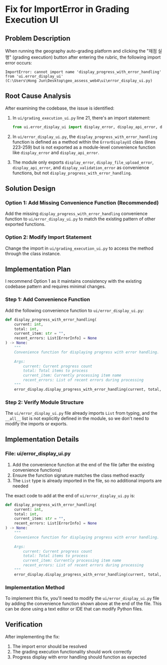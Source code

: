 # Fix for ImportError in Grading Execution UI

## Problem Description

When running the geography auto-grading platform and clicking the "채점 실행" (grading execution) button after entering the rubric, the following import error occurs:

```
ImportError: cannot import name 'display_progress_with_error_handling' from 'ui.error_display_ui' 
(C:\Users\Hong Jun\Desktop\geo_assess_web4\ui\error_display_ui.py)
```

## Root Cause Analysis

After examining the codebase, the issue is identified:

1. In `ui/grading_execution_ui.py` line 21, there's an import statement:
   ```python
   from ui.error_display_ui import display_error, display_api_error, display_progress_with_error_handling
   ```

2. In `ui/error_display_ui.py`, the `display_progress_with_error_handling` function is defined as a method within the `ErrorDisplayUI` class (lines 223-259) but is not exported as a module-level convenience function like `display_error` and `display_api_error`.

3. The module only exports `display_error`, `display_file_upload_error`, `display_api_error`, and `display_validation_error` as convenience functions, but not `display_progress_with_error_handling`.

## Solution Design

### Option 1: Add Missing Convenience Function (Recommended)

Add the missing `display_progress_with_error_handling` convenience function to `ui/error_display_ui.py` to match the existing pattern of other exported functions.

### Option 2: Modify Import Statement

Change the import in `ui/grading_execution_ui.py` to access the method through the class instance.

## Implementation Plan

I recommend Option 1 as it maintains consistency with the existing codebase pattern and requires minimal changes.

### Step 1: Add Convenience Function

Add the following convenience function to `ui/error_display_ui.py`:

```python
def display_progress_with_error_handling(
    current: int, 
    total: int, 
    current_item: str = "",
    recent_errors: List[ErrorInfo] = None
) -> None:
    """
    Convenience function for displaying progress with error handling.
    
    Args:
        current: Current progress count
        total: Total items to process
        current_item: Currently processing item name
        recent_errors: List of recent errors during processing
    """
    error_display.display_progress_with_error_handling(current, total, current_item, recent_errors)
```

### Step 2: Verify Module Structure

The `ui/error_display_ui.py` file already imports `List` from typing, and the `__all__` list is not explicitly defined in the module, so we don't need to modify the imports or exports.

## Implementation Details

### File: ui/error_display_ui.py

1. Add the convenience function at the end of the file (after the existing convenience functions)
2. Ensure the function signature matches the class method exactly
3. The `List` type is already imported in the file, so no additional imports are needed

The exact code to add at the end of `ui/error_display_ui.py` is:

```python
def display_progress_with_error_handling(
    current: int, 
    total: int, 
    current_item: str = "",
    recent_errors: List[ErrorInfo] = None
) -> None:
    """
    Convenience function for displaying progress with error handling.
    
    Args:
        current: Current progress count
        total: Total items to process
        current_item: Currently processing item name
        recent_errors: List of recent errors during processing
    """
    error_display.display_progress_with_error_handling(current, total, current_item, recent_errors)
```

### Implementation Method

To implement this fix, you'll need to modify the `ui/error_display_ui.py` file by adding the convenience function shown above at the end of the file. This can be done using a text editor or IDE that can modify Python files.

## Verification

After implementing the fix:
1. The import error should be resolved
2. The grading execution functionality should work correctly
3. Progress display with error handling should function as expected